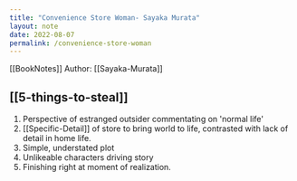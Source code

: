 ```yaml
---
title: "Convenience Store Woman- Sayaka Murata"
layout: note
date: 2022-08-07
permalink: /convenience-store-woman
---
```


[[BookNotes]] Author: [[Sayaka-Murata]]

## [[5-things-to-steal]]

1.  Perspective of estranged outsider commentating on 'normal life'
2.  [[Specific-Detail]] of store to bring world to life, contrasted with lack of detail in home life.
3.  Simple, understated plot
4.  Unlikeable characters driving story
5.  Finishing right at moment of realization.
